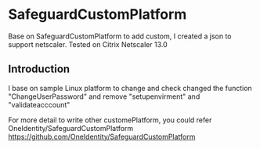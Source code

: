 # SafeguardCustomPlatform
Base on SafeguardCustomPlatform to add custom, I created a json to support netscaler. Tested on Citrix Netscaler 13.0

## Introduction
I base on sample Linux platform to change and check 
changed the function "ChangeUserPassword" and remove "setupenvirment" and "validateacccount"

For more detail to write other customePlatform, you could refer OneIdentity/SafeguardCustomPlatform
https://github.com/OneIdentity/SafeguardCustomPlatform
